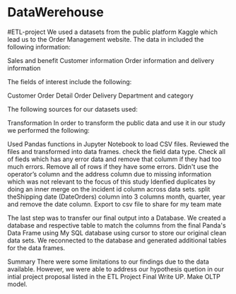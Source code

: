# DataWerehouse
#ETL-project
We used a datasets from the public platform Kaggle which lead us to the Order Management website. The data in included the following information:

Sales and benefit
Customer information
Order information and delivery information

The fields of interest include the following:

Customer
Order
Detail Order
Delivery
Department and category

The following sources for our datasets used:



Transformation
In order to transform the public data and use it in our study we performed the following:

Used Pandas functions in Jupyter Notebook to load CSV files.
Reviewed the files and transformed into data frames.
check the field data type.
Check all of fieds which has any error data and remove that columm if they had too much errors.
Remove all of rows if they have some errors.
Didn't use the operator’s column and the address column due to missing information which was not relevant to the focus of this study
Idenfied duplicates by doing an inner merge on the incident id column across data sets.
split theShipping date (DateOrders) column into 3 columns month, quarter, year and remove the date column.
Export to csv file to share for my team mate

The last step was to transfer our final output into a Database. We created a database and respective table to match the columns from the final Panda's Data Frame using My SQL database using cursor to store our original clean data sets. We reconnected to the database and generated additional tables for the data frames.

Summary
There were some limitations to our findings due to the data available. However, we were able to address our hypothesis quetion in our intial project proposal listed in the ETL Project Final Write UP.
Make OLTP model.
